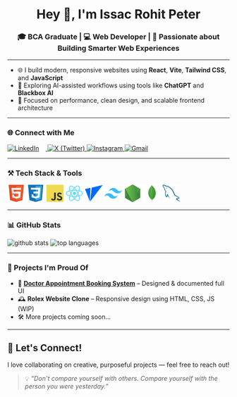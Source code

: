 <h1 align="center">Hey 👋, I'm Issac Rohit Peter</h1>
<h3 align="center">🎓 BCA Graduate | 💻 Web Developer | 🚀 Passionate about Building Smarter Web Experiences</h3>

---

- 🌐 I build modern, responsive websites using **React**, **Vite**, **Tailwind CSS**, and **JavaScript**
- 🤖 Exploring AI-assisted workflows using tools like **ChatGPT** and **Blackbox AI**
- 🎯 Focused on performance, clean design, and scalable frontend architecture
  
---

### 🌐 Connect with Me

<p align="left">
  <a href="https://linkedin.com/in/issac-rohit-peter" target="_blank">
    <img src="https://cdn.jsdelivr.net/gh/devicons/devicon/icons/linkedin/linkedin-original.svg" alt="LinkedIn" width="40" height="40" style="margin-right: 15px;" />
  </a>
  <a href="https://twitter.com/irpeter7" target="_blank">
    <img src="https://cdn.jsdelivr.net/gh/simple-icons/simple-icons/icons/x.svg" alt="X (Twitter)" width="40" height="40"/>
  </a>
  <a href="https://instagram.com/notalwayspeter" target="_blank">
    <img src="https://upload.wikimedia.org/wikipedia/commons/e/e7/Instagram_logo_2016.svg" alt="Instagram" width="40" height="40"/>
  </a>
  <a href="mailto:issacrohitpeter@gmail.com" target="_blank">
    <img src="https://cdn.jsdelivr.net/gh/simple-icons/simple-icons/icons/gmail.svg" alt="Gmail" width="40" height="40"/>
  </a>
</p>

---

### ⚒️ Tech Stack & Tools

<p align="left">
  <img src="https://raw.githubusercontent.com/devicons/devicon/master/icons/html5/html5-original.svg" alt="HTML5" width="40" height="40"/>
  <img src="https://raw.githubusercontent.com/devicons/devicon/master/icons/css3/css3-original.svg" alt="CSS3" width="40" height="40"/>
  <img src="https://raw.githubusercontent.com/devicons/devicon/master/icons/javascript/javascript-original.svg" alt="JavaScript" width="40" height="40"/>
  <img src="https://raw.githubusercontent.com/devicons/devicon/master/icons/react/react-original.svg" alt="React" width="40" height="40"/>
  <img src="https://raw.githubusercontent.com/devicons/devicon/master/icons/vite/vite-original.svg" alt="Vite" width="40" height="40"/>
  <img src="https://raw.githubusercontent.com/devicons/devicon/master/icons/tailwindcss/tailwindcss-plain.svg" alt="Tailwind CSS" width="40" height="40"/>
  <img src="https://raw.githubusercontent.com/devicons/devicon/master/icons/nodejs/nodejs-original.svg" alt="Node.js" width="40" height="40"/>
  <img src="https://raw.githubusercontent.com/devicons/devicon/master/icons/mongodb/mongodb-original.svg" alt="MongoDB" width="40" height="40"/>
  <img src="https://raw.githubusercontent.com/devicons/devicon/master/icons/mysql/mysql-original.svg" alt="SQL" width="40" height="40"/>
</p>

---

### 📊 GitHub Stats

<p align="left">
  <img src="https://github-readme-stats.vercel.app/api?username=itspeter03&show_icons=true&theme=radical" alt="github stats" />
  <img src="https://github-readme-stats.vercel.app/api/top-langs/?username=itspeter03&layout=compact&theme=radical" alt="top languages" />
</p>

---

### 🚀 Projects I'm Proud Of

- 🎨 **[Doctor Appointment Booking System](https://github.com/itspeter03/your-project-link)** – Designed & documented full UI
- 🕰️ **Rolex Website Clone** – Responsive design using HTML, CSS, JS (WIP)
- 🛠️ More projects coming soon...

---

## 🌟 Let's Connect!
I love collaborating on creative, purposeful projects — feel free to reach out!

> 💡 *“Don’t compare yourself with others. Compare yourself with the person you were yesterday.”*

